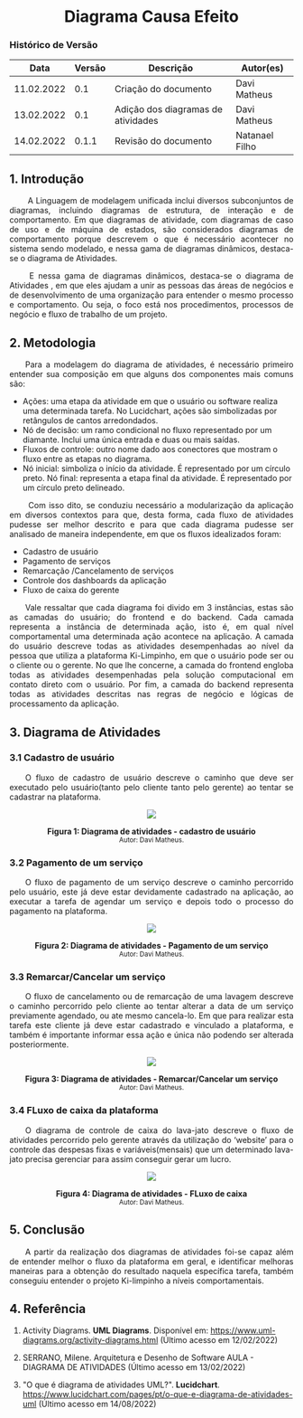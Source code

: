 # <center> Diagrama Causa Efeito

### Histórico de Versão

| Data | Versão | Descrição | Autor(es)|
| -- | -- | -- | -- |
| 11.02.2022 | 0.1 | Criação do documento | Davi Matheus |
| 13.02.2022 | 0.1 | Adição dos diagramas de atividades | Davi Matheus |
| 14.02.2022 | 0.1.1 | Revisão do documento | Natanael Filho |


## 1. Introdução


<p align="justify">&emsp;&emsp; A Linguagem de modelagem unificada inclui diversos subconjuntos de diagramas, incluindo diagramas de estrutura, de interação e de comportamento. Em que diagramas de atividade, com diagramas de caso de uso e de máquina de estados, são considerados diagramas de comportamento porque descrevem o que é necessário acontecer no sistema sendo modelado, e nessa gama de diagramas dinâmicos, destaca-se o diagrama de Atividades.</p>
<p align="justify">&emsp;&emsp;
E nessa gama de diagramas dinâmicos, destaca-se o diagrama de Atividades , em que eles ajudam a unir as pessoas das áreas de negócios e de desenvolvimento de uma organização para entender o mesmo processo e comportamento.  Ou seja, o foco está nos procedimentos, processos de negócio e fluxo de trabalho de um projeto.</p>


## 2. Metodologia

<p align="justify">&emsp;&emsp;Para a modelagem do diagrama de atividades, é necessário primeiro entender sua composição em que alguns dos componentes mais comuns são:</p> 

- Ações: uma etapa da atividade em que o usuário ou software realiza uma determinada tarefa. No Lucidchart, ações são simbolizadas por retângulos de cantos arredondados.
- Nó de decisão: um ramo condicional no fluxo representado por um diamante. Inclui uma única entrada e duas ou mais saídas.
- Fluxos de controle: outro nome dado aos conectores que mostram o fluxo entre as etapas no diagrama.
- Nó inicial: simboliza o início da atividade. É representado por um círculo preto.
Nó final: representa a etapa final da atividade. É representado por um círculo preto delineado.

<p align="justify">&emsp;&emsp; Com isso dito, se conduziu necessário a modularização da aplicação em diversos contextos para que, desta forma, cada fluxo de atividades pudesse ser melhor descrito e para que cada diagrama pudesse ser analisado de maneira independente, em que os fluxos idealizados foram:</p> 

- Cadastro de usuário
- Pagamento de serviços
- Remarcação /Cancelamento de serviços
- Controle dos dashboards da aplicação
- Fluxo de caixa do gerente


<p align="justify">&emsp;&emsp;Vale ressaltar que cada diagrama foi divido em 3 instâncias, estas são as camadas do usuário; do frontend e do backend. Cada camada representa a instância de determinada ação, isto é, em qual nível comportamental uma determinada ação acontece na aplicação. A camada do usuário descreve todas as atividades desempenhadas ao nível da pessoa que utiliza a plataforma Ki-Limpinho, em que o usuário pode ser ou o cliente ou o gerente. No que lhe concerne, a camada do frontend engloba todas as atividades desempenhadas pela solução computacional em contato direto com o usuário. Por fim, a camada do backend representa todas as atividades descritas nas regras de negócio e lógicas de processamento da aplicação.</p> 


## 3. Diagrama de Atividades

### 3.1 Cadastro de usuário


<p align="justify">&emsp;&emsp;O fluxo de cadastro de usuário descreve o caminho que deve ser executado pelo usuário(tanto pelo cliente tanto pelo gerente) ao tentar se cadastrar na plataforma.</p>


<p align='center'>
    <img src='../assets/img/diagrama_atividades/cadastro_usuario.jpeg'>
    <figcaption align='center'>
        <b>Figura 1: Diagrama de atividades - cadastro de usuário</b>
        <br>
        <small>Autor: Davi Matheus.</small>
    </figcaption>
</p>

### 3.2 Pagamento de um serviço


<p align="justify">&emsp;&emsp;O fluxo de pagamento de um serviço  descreve o caminho percorrido pelo usuário, este já deve estar devidamente cadastrado na aplicação, ao executar a tarefa de agendar um serviço e depois todo o processo do pagamento na plataforma. </p>


<p align='center'>
    <img src='../assets/img/diagrama_atividades/pagamento_servico.jpeg'>
    <figcaption align='center'>
        <b>Figura 2: Diagrama de atividades - Pagamento de um serviço</b>
        <br>
        <small>Autor: Davi Matheus.</small>
    </figcaption>
</p>

### 3.3 Remarcar/Cancelar um serviço


<p align="justify">&emsp;&emsp;O fluxo de cancelamento ou de remarcação de uma lavagem descreve o caminho percorrido pelo cliente ao tentar alterar a data de um serviço previamente agendado, ou ate mesmo cancela-lo. Em que para realizar esta tarefa este cliente já deve estar cadastrado e vinculado a plataforma, e também é importante informar essa ação e única não podendo ser alterada posteriormente. </p>




<p align='center'>
    <img src='../assets/img/diagrama_atividades/cancelamento_ou_remarcar.jpeg'>
    <figcaption align='center'>
        <b>Figura 3: Diagrama de atividades - Remarcar/Cancelar um serviço </b>
        <br>
        <small>Autor: Davi Matheus.</small>
    </figcaption>
</p>

### 3.4 FLuxo de caixa da plataforma


<p align="justify">&emsp;&emsp;O diagrama de controle de caixa do lava-jato descreve o fluxo de atividades percorrido pelo gerente através da utilização do ‘website’ para o controle das despesas fixas e variáveis(mensais) que um determinado lava-jato precisa gerenciar para assim conseguir gerar um lucro.</p>


<p align='center'>
    <img src='../assets/img/diagrama_atividades/fluxo_de_caixa.jpeg'>
    <figcaption align='center'>
        <b>Figura 4: Diagrama de atividades - FLuxo de caixa </b>
        <br>
        <small>Autor: Davi Matheus.</small>
    </figcaption>
</p>


## 5. Conclusão

 
<p align="justify">&emsp;&emsp;A partir da realização dos diagramas de atividades foi-se capaz além de entender melhor o fluxo da plataforma em geral, e identificar melhoras maneiras para a obtenção do resultado naquela específica tarefa, também conseguiu entender o projeto Ki-limpinho a níveis comportamentais.</p>


## 4. Referência

1. Activity Diagrams. **UML Diagrams**. Disponível em: https://www.uml-diagrams.org/activity-diagrams.html (Último acesso em 12/02/2022)

2. SERRANO, Milene. Arquitetura e Desenho de Software AULA - DIAGRAMA DE ATIVIDADES (Último acesso em 13/02/2022)

3. "O que é diagrama de atividades UML?". **Lucidchart**. https://www.lucidchart.com/pages/pt/o-que-e-diagrama-de-atividades-uml (Último acesso em 14/08/2022)


